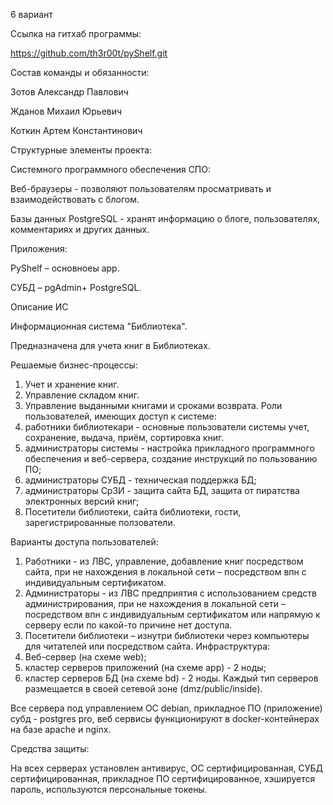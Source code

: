 6 вариант

Ссылка на гитхаб программы: 

https://github.com/th3r00t/pyShelf.git

Состав команды и обязанности: 

Зотов Александр Павлович 

Жданов Михаил Юрьевич 

Коткин Артем  Константинович 

Структурные элементы проекта:

Системного программного обеспечения СПО:

Веб-браузеры - позволяют пользователям просматривать и взаимодействовать с блогом.

Базы данных PostgreSQL  - хранят информацию о блоге, пользователях, комментариях и других данных.

Приложения:

PyShelf – основноеы app.

СУБД – pgAdmin+ PostgreSQL.


Описание ИС

Информационная система "Библиотека".

Предназначена для учета книг в Библиотеках.

Решаемые бизнес-процессы:

1.	Учет и хранение книг.
2.	Управление складом книг.
3.	Управление выданными книгами и сроками возврата.
Роли пользователей, имеющих доступ к системе:
1. работники библиотекари - основные пользователи системы учет, сохранение, выдача, приём, сортировка книг.
2. администраторы системы - настройка прикладного программного обеспечения и веб-сервера, создание инструкций по пользованию ПО;
3. администраторы СУБД - техническая поддержка БД;
4. администраторы СрЗИ - защита сайта БД, защита от пиратства электронных версий книг;
5. Посетители библиотеки, сайта библиотеки, гости, зарегистрированные ползователи.

Варианты доступа пользователей:

1. Работники - из ЛВС, управление, добавление книг посредством сайта,  при не нахождения  в локальной сети – посредством  впн  с индивидуальным сертификатом.
2. Администраторы - из ЛВС предприятия с использованием средств администрирования, при не нахождения  в локальной сети – посредством  впн  с индивидуальным сертификатом или напрямую к  серверу если по какой-то причине  нет доступа.
3. Посетители библиотеки – изнутри библиотеки через компьютеры для читателей или посредством  сайта.
Инфраструктура: 
1. Веб-сервер (на схеме web);
2.  кластер серверов приложений (на схеме app) - 2 ноды;
3. кластер серверов БД (на схеме bd) - 2 ноды.
Каждый тип серверов размещается в своей сетевой зоне (dmz/public/inside).

Все сервера под управлением ОС debian, прикладное ПО (приложение) субд - postgres pro, веб сервисы функционируют в docker-контейнерах на базе  apache и nginx. 

Средства защиты:

На всех серверах установлен антивирус, ОС сертифицированная, СУБД сертифицированная, прикладное ПО сертифицированное, хэшируется пароль, используются  персональные токены.






